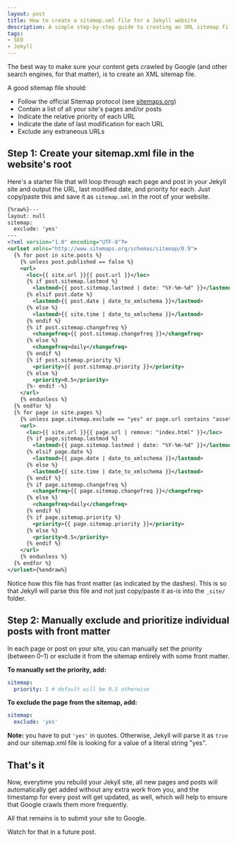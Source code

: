 ```yaml
---
layout: post
title: How to create a sitemap.xml file for a Jekyll website
description: A simple step-by-step guide to creating an XML sitemap file suitable for Google in your Jekyll website
tags: 
- SEO
- Jekyll
---
```


The best way to make sure your content gets crawled by Google (and other search engines, for that matter), is to create an XML sitemap file.

A good sitemap file should:
- Follow the official Sitemap protocol (see [sitemaps.org](https://www.sitemaps.org/))
- Contain a list of all your site's pages and/or posts
- Indicate the relative priority of each URL
- Indicate the date of last modification for each URL
- Exclude any extraneous URLs

## Step 1: Create your sitemap.xml file in the website's root

Here's a starter file that will loop through each page and post in your Jekyll site and output the URL, last modified date, and priority for each. Just copy/paste this and save it as `sitemap.xml` in the root of your website.

```xml
{%raw%}---
layout: null
sitemap:
  exclude: 'yes'
---
<?xml version="1.0" encoding="UTF-8"?>
<urlset xmlns="http://www.sitemaps.org/schemas/sitemap/0.9">
  {% for post in site.posts %}
    {% unless post.published == false %}
    <url>
      <loc>{{ site.url }}{{ post.url }}</loc>
      {% if post.sitemap.lastmod %}
        <lastmod>{{ post.sitemap.lastmod | date: "%Y-%m-%d" }}</lastmod>
      {% elsif post.date %}
        <lastmod>{{ post.date | date_to_xmlschema }}</lastmod>
      {% else %}
        <lastmod>{{ site.time | date_to_xmlschema }}</lastmod>
      {% endif %}
      {% if post.sitemap.changefreq %}
        <changefreq>{{ post.sitemap.changefreq }}</changefreq>
      {% else %}
        <changefreq>daily</changefreq>
      {% endif %}
      {% if post.sitemap.priority %}
        <priority>{{ post.sitemap.priority }}</priority>
      {% else %}
        <priority>0.5</priority>
      {%- endif -%}
    </url>
    {% endunless %}
  {% endfor %}
  {% for page in site.pages %}
    {% unless page.sitemap.exclude == "yes" or page.url contains "assets" %}
    <url>
      <loc>{{ site.url }}{{ page.url | remove: "index.html" }}</loc>
      {% if page.sitemap.lastmod %}
        <lastmod>{{ page.sitemap.lastmod | date: "%Y-%m-%d" }}</lastmod>
      {% elsif page.date %}
        <lastmod>{{ page.date | date_to_xmlschema }}</lastmod>
      {% else %}
        <lastmod>{{ site.time | date_to_xmlschema }}</lastmod>
      {% endif %}
      {% if page.sitemap.changefreq %}
        <changefreq>{{ page.sitemap.changefreq }}</changefreq>
      {% else %}
        <changefreq>daily</changefreq>
      {% endif %}
      {% if page.sitemap.priority %}
        <priority>{{ page.sitemap.priority }}</priority>
      {% else %}
        <priority>0.5</priority>
      {% endif %}
    </url>
    {% endunless %}
  {% endfor %}
</urlset>{%endraw%}
```

Notice how this file has front matter (as indicated by the dashes). This is so that Jekyll will parse this file and not just copy/paste it as-is into the `_site/` folder.

## Step 2: Manually exclude and prioritize individual posts with front matter

In each page or post on your site, you can manually set the priority (between 0–1) or exclude it from the sitemap entirely with some front matter.

**To manually set the priority, add:**
```yaml
sitemap:
  priority: 1 # default will be 0.5 otherwise
```

**To exclude the page from the sitemap, add:**
```yaml
sitemap:
  exclude: 'yes'
```

**Note:** you have to put `'yes'` in quotes. Otherwise, Jekyll will parse it as `true` and our sitemap.xml file is looking for a value of a literal string "yes".

## That's it

Now, everytime you rebuild your Jekyll site, all new pages and posts will automatically get added without any extra work from you, and the timestamp for every post will get updated, as well, which will help to ensure that Google crawls them more frequently.

All that remains is to submit your site to Google.

Watch for that in a future post.
